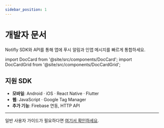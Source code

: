 ```yaml
---
sidebar_position: 1
---
```


# 개발자 문서

Notifly SDK와 API를 통해 앱에 푸시 알림과 인앱 메시지를 빠르게 통합하세요. 

import DocCard from '@site/src/components/DocCard';
import DocCardGrid from '@site/src/components/DocCardGrid';

<div className="doccards-blue">
<DocCardGrid cols={2}>
  <DocCard
    title="SDK 가이드"
    description="iOS · Android · React Native · Flutter 연동"
    href="/developer-docs/sdk"
    icon="📱"
  />
  <DocCard
    title="심화 기능"
    description="심화 기능 가이드"
    href="/developer-docs/advanced/push-notification-icon"
    icon="📱"
  />
  <DocCard
    title="HTTP API"
    description="REST API로 직접 연동"
    href="/developer-docs/http-api"
    icon="🔗"
  />
  <DocCard
    title="연동 테스트"
    description="SDK 연동 검증 및 디버깅"
    href="/developer-docs/integration-test"
    icon="🧪"
  />
</DocCardGrid>
</div>

## 지원 SDK
- **모바일**: Android · iOS · React Native · Flutter  
- **웹**: JavaScript · Google Tag Manager  
- **추가 기능**: Firebase 연동, HTTP API  

---

일반 사용자 가이드가 필요하다면 [여기서 확인하세요](/docs/notifly-user-guide).